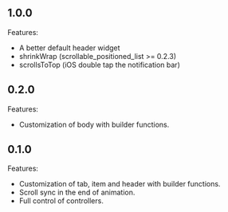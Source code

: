 ## 1.0.0

Features:
- A better default header widget
- shrinkWrap (scrollable_positioned_list >= 0.2.3)
- scrollsToTop (iOS double tap the notification bar)

## 0.2.0

Features:
- Customization of body with builder functions.

## 0.1.0

Features:
- Customization of tab, item and header with builder functions.
- Scroll sync in the end of animation.
- Full control of controllers.
